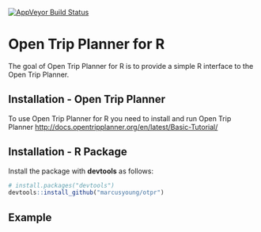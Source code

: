 
[![AppVeyor Build Status](https://ci.appveyor.com/api/projects/status/github/robinlovelace/transportAPI?branch=master&svg=true)](https://ci.appveyor.com/project/robinlovelace/transportAPI)

<!-- README.md is generated from README.Rmd. Please edit that file -->
Open Trip Planner for R
=======================

The goal of Open Trip Planner for R is to provide a simple R interface to the Open Trip Planner.

Installation - Open Trip Planner
--------------------------------

To use Open Trip Planner for R you need to install and run Open Trip Planner <http://docs.opentripplanner.org/en/latest/Basic-Tutorial/>

Installation - R Package
------------------------

<!-- You can install the released version of transportAPI from [CRAN](https://CRAN.R-project.org) with: -->
Install the package with **devtools** as follows:

``` r
# install.packages("devtools")
devtools::install_github("marcusyoung/otpr")
```

Example
-------
